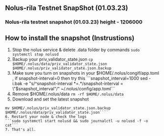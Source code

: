 ## Nolus-rila Testnet SnapShot (01.03.23)
### Nolus-rila testnet snapshot (01.03.23) height - 1206000
## How to install the snapshot (Instrustions)

1. Stop the nolus service & delete .data folder by commands
```sudo systemctl stop nolusd```
2. Backup your priv_validator_state.json 
```cp $HOME/.nolus/data/priv_validator_state.json $HOME/.nolus/priv_validator_state.json.backup```
3. Make sure you turn on snapshots in your $HOME/.nolus/congif/app.toml , if snapshot-interval=0 then try this
```snapshot_interval=1000 sed -i.bak -e "s/^snapshot-interval *=.*/snapshot-interval = \"$snapshot_interval\"/" ~/.nolus/config/app.toml```
4. Remove $HOME/.nolus/data
```rm -rf $HOME/.nolus/data```
5. Download and set the latest snapshot
```curl -L https://fnord.online/snap_latest.tar.lz4 | tar -Ilz4 -xf - -C $HOME/.nolus
mv $HOME/.nolus/priv_validator_state.json.backup $HOME/.nolus/data/priv_validator_state.json````
6. Restart your node & check the logs
```sudo systemctl start nolusd && sudo journalctl -u nolusd -f -o cat```
7. That's all.

